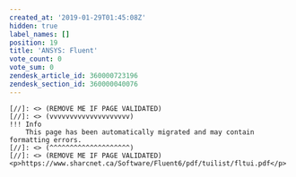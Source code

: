```yaml
---
created_at: '2019-01-29T01:45:08Z'
hidden: true
label_names: []
position: 19
title: 'ANSYS: Fluent'
vote_count: 0
vote_sum: 0
zendesk_article_id: 360000723196
zendesk_section_id: 360000040076
---
```



    [//]: <> (REMOVE ME IF PAGE VALIDATED)
    [//]: <> (vvvvvvvvvvvvvvvvvvvv)
    !!! Info
        This page has been automatically migrated and may contain formatting errors.
    [//]: <> (^^^^^^^^^^^^^^^^^^^^)
    [//]: <> (REMOVE ME IF PAGE VALIDATED)
    <p>https://www.sharcnet.ca/Software/Fluent6/pdf/tuilist/fltui.pdf</p>